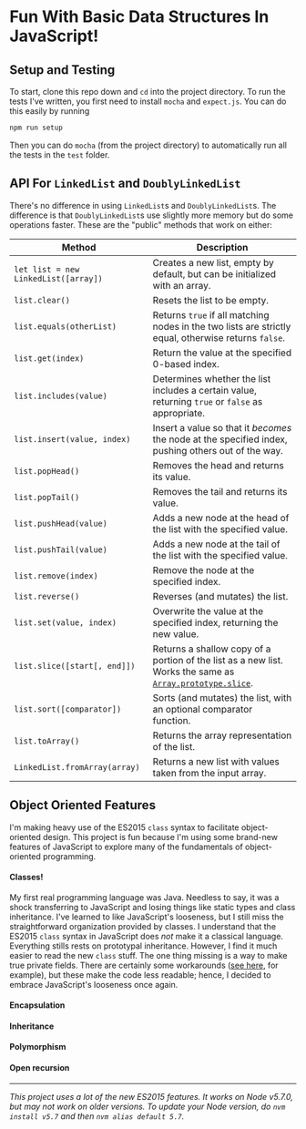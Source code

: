 # Fun With Basic Data Structures In JavaScript!

## Setup and Testing

To start, clone this repo down and `cd` into the project directory. To run the tests I've written, you first need to install `mocha` and `expect.js`. You can do this easily by running

```bash
npm run setup
```

Then you can do `mocha` (from the project directory) to automatically run all the tests in the `test` folder.

## API For `LinkedList` and `DoublyLinkedList`

There's no difference in using `LinkedList`s and `DoublyLinkedList`s. The difference is that `DoublyLinkedList`s use slightly more memory but do some operations faster. These are the "public" methods that work on either:

| Method                               | Description |
| ------------------------------------ | ----------- |
| `let list = new LinkedList([array])` | Creates a new list, empty by default, but can be initialized with an array. |
| `list.clear()`                       | Resets the list to be empty. |
| `list.equals(otherList)`             | Returns `true` if all matching nodes in the two lists are strictly equal, otherwise returns `false`. |
| `list.get(index)`                    | Return the value at the specified 0-based index. |
| `list.includes(value)`               | Determines whether the list includes a certain value, returning `true` or `false` as appropriate. |
| `list.insert(value, index)`          | Insert a value so that it *becomes* the node at the specified index, pushing others out of the way. |
| `list.popHead()`                     | Removes the head and returns its value. |
| `list.popTail()`                     | Removes the tail and returns its value. |
| `list.pushHead(value)`               | Adds a new node at the head of the list with the specified value. |
| `list.pushTail(value)`               | Adds a new node at the tail of the list with the specified value. |
| `list.remove(index)`                 | Remove the node at the specified index. |
| `list.reverse()`                     | Reverses (and mutates) the list. |
| `list.set(value, index)`             | Overwrite the value at the specified index, returning the new value. |
| `list.slice([start[, end]])`         | Returns a shallow copy of a portion of the list as a new list. Works the same as [`Array.prototype.slice`](https://developer.mozilla.org/en-US/docs/Web/JavaScript/Reference/Global_Objects/Array/slice). |
| `list.sort([comparator])`            | Sorts (and mutates) the list, with an optional comparator function. |
| `list.toArray()`                     | Returns the array representation of the list. |
| `LinkedList.fromArray(array)`        | Returns a new list with values taken from the input array. |

## Object Oriented Features

I'm making heavy use of the ES2015 `class` syntax to facilitate object-oriented design. This project is fun because I'm using some brand-new features of JavaScript to explore many of the fundamentals of object-oriented programming.

#### Classes!

My first real programming language was Java. Needless to say, it was a shock transferring to JavaScript and losing things like static types and class inheritance. I've learned to like JavaScript's looseness, but I still miss the straightforward organization provided by classes. I understand that the ES2015 `class` syntax in JavaScript does *not* make it a classical language. Everything stills rests on prototypal inheritance. However, I find it much easier to read the new `class` stuff. The one thing missing is a way to make true private fields. There are certainly some workarounds ([see here](http://www.2ality.com/2016/01/private-data-classes.html), for example), but these make the code less readable; hence, I decided to embrace JavaScript's looseness once again.

#### Encapsulation




#### Inheritance



#### Polymorphism



#### Open recursion



***

*This project uses a lot of the new ES2015 features. It works on Node v5.7.0, but may not work on older versions. To update your Node version, do `nvm install v5.7` and then `nvm alias default 5.7`.*
